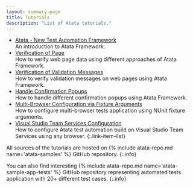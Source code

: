 ```yaml
---
layout: summary-page
title: Tutorials
description: "List of Atata tutorials."
---
```


* [Atata - New Test Automation Framework](https://www.codeproject.com/Articles/1158365/Atata-New-Test-Automation-Framework)
  <br>An introduction to Atata Framework.
* [Verification of Page](/tutorials/verification-of-page/)
  <br>How to verify web page data using different approaches of Atata Framework.
* [Verification of Validation Messages](/tutorials/verification-of-validation-messages/)
  <br>How to verify validation messages on web pages using Atata Framework.
* [Handle Confirmation Popups](/tutorials/handle-confirmation-popups/)
  <br>How to handle different confirmation popups using Atata Framework.
* [Multi-Browser Configuration via Fixture Arguments](/tutorials/multi-browser-configuration-via-fixture-arguments/)
  <br>How to configure multi-browser tests application using NUnit fixture arguments.
* [Visual Studio Team Services Configuration](/tutorials/vs-team-services-configuration/)
  <br>How to configure Atata test automation build on Visual Studio Team Services using any browser.
{:.link-item-list}

All sources of the tutorials are hosted on {% include atata-repo.md name='atata-samples' %} GitHub repository.
{:.info}

You can also find interesting {% include atata-repo.md name='atata-sample-app-tests' %} GitHub repository representing automated tests application with 20+ different test cases.
{:.info}